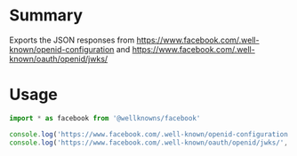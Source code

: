 # Summary

Exports the JSON responses from https://www.facebook.com/.well-known/openid-configuration and https://www.facebook.com/.well-known/oauth/openid/jwks/

# Usage

```js
import * as facebook from '@wellknowns/facebook'

console.log('https://www.facebook.com/.well-known/openid-configuration', facebook.metadata)
console.log('https://www.facebook.com/.well-known/oauth/openid/jwks/', facebook.jwks)
```
